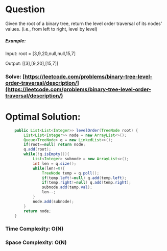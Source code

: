 # Question

Given the root of a binary tree, return the level order traversal of its nodes' values. (i.e., from left to right, level by level)


##### Example:

Input: root = [3,9,20,null,null,15,7]

Output: [[3],[9,20],[15,7]]



### Solve: [https://leetcode.com/problems/binary-tree-level-order-traversal/description/](https://leetcode.com/problems/binary-tree-level-order-traversal/description/)
   


# Optimal Solution:  
``` java
    public List<List<Integer>> levelOrder(TreeNode root) {
        List<List<Integer>> node = new ArrayList<>();
        Queue<TreeNode> q = new LinkedList<>();
        if(root==null) return node;
        q.add(root);
        while(!q.isEmpty()){
            List<Integer> subnode = new ArrayList<>();
            int len = q.size();
            while(len!=0){
                TreeNode temp = q.poll();
                if(temp.left!=null) q.add(temp.left);
                if(temp.right!=null) q.add(temp.right);
                subnode.add(temp.val);
                len--;
            }
            node.add(subnode);
        }
        return node;
    }
```
### Time Complexity: O(N)  
### Space Complexity: O(N) 